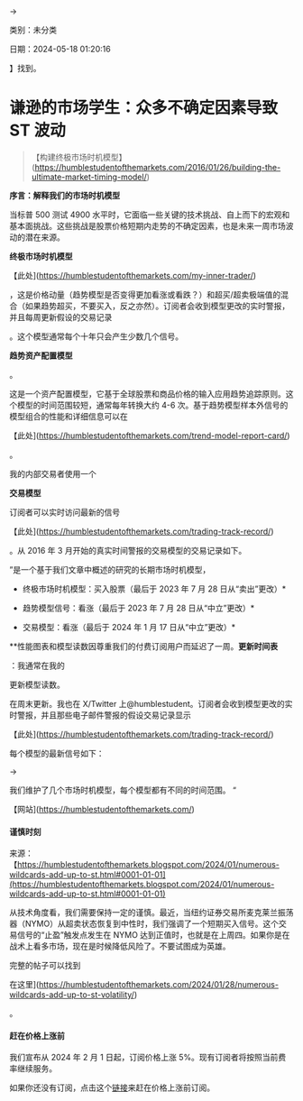 →

类别：未分类

日期：2024-05-18 01:20:16

】找到。

# 谦逊的市场学生：众多不确定因素导致 ST 波动

> 【构建终极市场时机模型】(https://humblestudentofthemarkets.com/2016/01/26/building-the-ultimate-market-timing-model/)

**序言：解释我们的市场时机模型**

当标普 500 测试 4900 水平时，它面临一些关键的技术挑战、自上而下的宏观和基本面挑战。这些挑战是股票价格短期内走势的不确定因素，也是未来一周市场波动的潜在来源。

**终极市场时机模型**

【此处](https://humblestudentofthemarkets.com/my-inner-trader/)

，这是价格动量（趋势模型是否变得更加看涨或看跌？）和超买/超卖极端值的混合（如果趋势超买，不要买入，反之亦然）。订阅者会收到模型更改的实时警报，并且每周更新假设的交易记录

。这个模型通常每个十年只会产生少数几个信号。

**趋势资产配置模型**

。

这是一个资产配置模型，它基于全球股票和商品价格的输入应用趋势追踪原则。这个模型的时间范围较短，通常每年转换大约 4-6 次。基于趋势模型样本外信号的模型组合的性能和详细信息可以在

【此处](https://humblestudentofthemarkets.com/trend-model-report-card/)

。

我的内部交易者使用一个

**交易模型**

订阅者可以实时访问最新的信号

【此处](https://humblestudentofthemarkets.com/trading-track-record/)

。从 2016 年 3 月开始的真实时间警报的交易模型的交易记录如下。

”是一个基于我们文章中概述的研究的长期市场时机模型，

+   终极市场时机模型：买入股票（最后于 2023 年 7 月 28 日从“卖出”更改）*

+   趋势模型信号：看涨（最后于 2023 年 7 月 28 日从“中立”更改）*

+   交易模型：看涨（最后于 2024 年 1 月 17 日从“中立”更改）*

**性能图表和模型读数因尊重我们的付费订阅用户而延迟了一周。**更新时间表**

：我通常在我的

更新模型读数。

在周末更新。我也在 X/Twitter 上@humblestudent。订阅者会收到模型更改的实时警报，并且那些电子邮件警报的假设交易记录显示

【此处](https://humblestudentofthemarkets.com/trading-track-record/)

每个模型的最新信号如下：

→

我们维护了几个市场时机模型，每个模型都有不同的时间范围。 “

【网站](https://humblestudentofthemarkets.com/)

#### 谨慎时刻

来源：【https://humblestudentofthemarkets.blogspot.com/2024/01/numerous-wildcards-add-up-to-st.html#0001-01-01](https://humblestudentofthemarkets.blogspot.com/2024/01/numerous-wildcards-add-up-to-st.html#0001-01-01)

从技术角度看，我们需要保持一定的谨慎。最近，当纽约证券交易所麦克莱兰振荡器（NYMO）从超卖状态恢复到中性时，我们强调了一个短期买入信号。这个交易信号的“止盈”触发点发生在 NYMO 达到正值时，也就是在上周四。如果你是在战术上看多市场，现在是时候降低风险了。不要试图成为英雄。

完整的帖子可以找到

在这里](https://humblestudentofthemarkets.com/2024/01/28/numerous-wildcards-add-up-to-st-volatility/)

。

#### 赶在价格上涨前

我们宣布从 2024 年 2 月 1 日起，订阅价格上涨 5%。现有订阅者将按照当前费率继续服务。

如果你还没有订阅，点击这个[链接](https://humblestudentofthemarkets.com/shop-2/?orderby=price)来赶在价格上涨前订阅。
